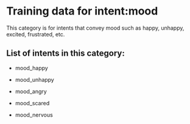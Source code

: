 # Training data for intent:mood
This category is for intents that convey mood such as happy, unhappy, excited, frustrated, etc.

## List of intents in this category:

* mood_happy

* mood_unhappy

* mood_angry

* mood_scared

* mood_nervous

